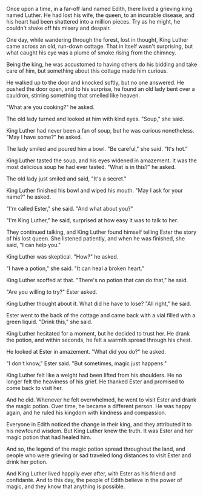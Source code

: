 Once upon a time, in a far-off land named Edith, there lived a grieving king named Luther. He had lost his wife, the queen, to an incurable disease, and his heart had been shattered into a million pieces. Try as he might, he couldn't shake off his misery and despair.

One day, while wandering through the forest, lost in thought, King Luther came across an old, run-down cottage. That in itself wasn't surprising, but what caught his eye was a plume of smoke rising from the chimney.

Being the king, he was accustomed to having others do his bidding and take care of him, but something about this cottage made him curious.

He walked up to the door and knocked softly, but no one answered. He pushed the door open, and to his surprise, he found an old lady bent over a cauldron, stirring something that smelled like heaven.

"What are you cooking?" he asked.

The old lady turned and looked at him with kind eyes. "Soup," she said.

King Luther had never been a fan of soup, but he was curious nonetheless. "May I have some?" he asked.

The lady smiled and poured him a bowl. "Be careful," she said. "It's hot."

King Luther tasted the soup, and his eyes widened in amazement. It was the most delicious soup he had ever tasted. "What is in this?" he asked.

The old lady just smiled and said, "It's a secret."

King Luther finished his bowl and wiped his mouth. "May I ask for your name?" he asked.

"I'm called Ester," she said. "And what about you?"

"I'm King Luther," he said, surprised at how easy it was to talk to her.

They continued talking, and King Luther found himself telling Ester the story of his lost queen. She listened patiently, and when he was finished, she said, "I can help you."

King Luther was skeptical. "How?" he asked.

"I have a potion," she said. "It can heal a broken heart."

King Luther scoffed at that. "There's no potion that can do that," he said.

"Are you willing to try?" Ester asked.

King Luther thought about it. What did he have to lose? "All right," he said.

Ester went to the back of the cottage and came back with a vial filled with a green liquid. "Drink this," she said.

King Luther hesitated for a moment, but he decided to trust her. He drank the potion, and within seconds, he felt a warmth spread through his chest.

He looked at Ester in amazement. "What did you do?" he asked.

"I don't know," Ester said. "But sometimes, magic just happens."

King Luther felt like a weight had been lifted from his shoulders. He no longer felt the heaviness of his grief. He thanked Ester and promised to come back to visit her.

And he did. Whenever he felt overwhelmed, he went to visit Ester and drank the magic potion. Over time, he became a different person. He was happy again, and he ruled his kingdom with kindness and compassion.

Everyone in Edith noticed the change in their king, and they attributed it to his newfound wisdom. But King Luther knew the truth. It was Ester and her magic potion that had healed him.

And so, the legend of the magic potion spread throughout the land, and people who were grieving or sad traveled long distances to visit Ester and drink her potion.

And King Luther lived happily ever after, with Ester as his friend and confidante. And to this day, the people of Edith believe in the power of magic, and they know that anything is possible.